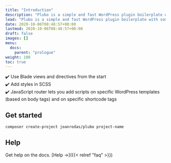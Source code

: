 ```yaml
---
title: "Introduction"
description: "Plubo is a simple and fast WordPress plugin boilerplate with some useful scripts to speed up your development."
lead: "Plubo is a simple and fast WordPress plugin boilerplate with some useful scripts to speed up your development."
date: 2020-10-06T08:48:57+00:00
lastmod: 2020-10-06T08:48:57+00:00
draft: false
images: []
menu:
  docs:
    parent: "prologue"
weight: 100
toc: true
---
```


✔️  Use Blade views and directives from the start\
✔️  Add styles in SCSS\
✔️  JavaScript router lets you add scripts on specific WordPress templates (based on body tags) and on specific shortcode tags

## Get started

```bash
composer create-project joanrodas/plubo project-name
```

## Help

Get help on the docs. [Help →]({{< relref "faq" >}})
